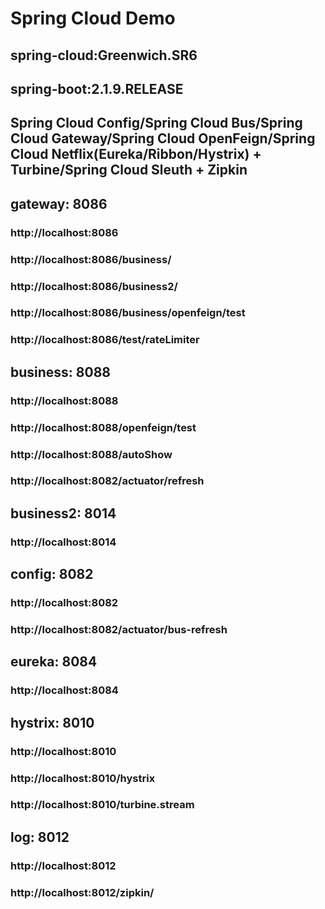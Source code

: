 # Spring Cloud Demo
## spring-cloud:Greenwich.SR6
## spring-boot:2.1.9.RELEASE
## Spring Cloud Config/Spring Cloud Bus/Spring Cloud Gateway/Spring Cloud OpenFeign/Spring Cloud Netflix(Eureka/Ribbon/Hystrix) + Turbine/Spring Cloud Sleuth + Zipkin

## gateway:     8086
### http://localhost:8086
### http://localhost:8086/business/
### http://localhost:8086/business2/
### http://localhost:8086/business/openfeign/test
### http://localhost:8086/test/rateLimiter

## business:    8088
### http://localhost:8088
### http://localhost:8088/openfeign/test
### http://localhost:8088/autoShow
### http://localhost:8082/actuator/refresh

## business2:   8014
### http://localhost:8014

## config:      8082
### http://localhost:8082
### http://localhost:8082/actuator/bus-refresh

## eureka:      8084
### http://localhost:8084

## hystrix:     8010
### http://localhost:8010
### http://localhost:8010/hystrix
### http://localhost:8010/turbine.stream

## log:         8012
### http://localhost:8012
### http://localhost:8012/zipkin/
